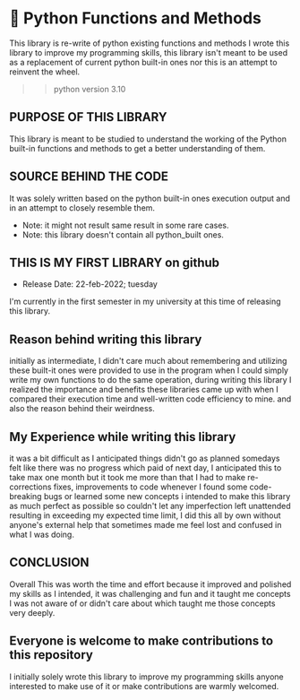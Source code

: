 # 🐍 Python Functions and Methods
This library is re-write of python existing functions and methods
I wrote this library to improve my programming skills, this library
isn't meant to be used as a replacement of current python built-in
ones nor this is an attempt to reinvent the wheel.

>> python version 3.10
## PURPOSE OF THIS LIBRARY
This library is meant to be studied to understand the working of the
Python built-in functions and methods to get a better understanding of them.

## SOURCE BEHIND THE CODE
It was solely written based on the python built-in ones
execution output and in an attempt to closely resemble them.

* Note: it might not result same result in some rare cases.
* Note: this library doesn't contain all python_built ones.

## THIS IS MY FIRST LIBRARY on github
* Release Date: 22-feb-2022; tuesday

I'm currently in the first semester in my
university at this time of releasing this library.


## Reason behind writing this library
initially as intermediate, I didn't care much about remembering and utilizing
these built-it ones were provided to use in the program when I could simply write
my own functions to do the same operation, during writing this library I realized
the importance and benefits these libraries came up with when I compared their execution
time and well-written code efficiency to mine. and also the reason behind their weirdness.

## My Experience while writing this library
it was a bit difficult as I anticipated things didn't go as planned somedays felt like
there was no progress which paid of next day, I anticipated this to take max one month
but it took me more than that I had to make re-corrections fixes, improvements to code
whenever I found some code-breaking bugs or learned some new concepts i intended to make
this library as much perfect as possible so couldn't let any imperfection left unattended
resulting in exceeding my expected time limit, I did this all by own without anyone's
external help that sometimes made me feel lost and confused in what I was doing.


## CONCLUSION
Overall This was worth the time and effort because it improved and polished
my skills as I intended, it was challenging and fun and it taught me concepts
I was not aware of or didn't care about which taught me those concepts very deeply.

## Everyone is welcome to make contributions to this repository
I initially solely wrote this library to improve my programming skills
anyone interested to make use of it or make contributions are warmly welcomed.
